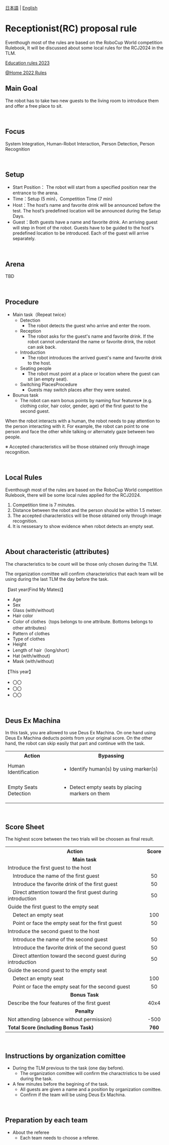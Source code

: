 [日本語](./rc_jp.md) | [English](./rc_en.md)

# Receptionist(RC) proposal rule

Eventhough most of the rules are based on the RoboCup World competition Rulebook, It will be discussed about some local rules for the RCJ2024 in the TLM.

[Education rules 2023](https://docs.google.com/document/d/1cHRMwnPajsPiEZNw1celFjHG1CSGTA2uyJ2VcAoEuoc/edit?usp=sharing)

[@Home 2022 Rules](https://athome.robocup.org/wp-content/uploads/2022_rulebook.pdf)

## Main Goal
The robot has to take two new guests to the living room to introduce them and offer a free place to sit.

<br>

## Focus
System Integration, Human-Robot Interaction, Person Detection, Person Recognition

<br>

## Setup
- Start Position： The robot will start from a specified position near the entrance to the arena.
- Time：Setup (5 min)，Competition Time (7 min)
- Host：The host’s name and favorite drink will be announced before the test. The host’s predefined location will be announced during the Setup Days.
- Guest：Both guests have a name and favorite drink. An arriving guest will step in front of the robot. Guests have to be guided to the host's predefined location to be introduced. Each of the guest will arrive separately.

<br>

## Arena
TBD
<!-- ※ There is no door in the entrance.  
※ The guest location is random and nearby to a furniture in living room.（this image represents is an example of the possible position of the guests）
![map](./map.png) -->

<br>

## Procedure
- Main task（Repeat twice）
  - Detection
      - The robot detects the guest who arrive and enter the room.
  - Reception
      - The robot asks for the guest's name and favorite drink. If the robot cannot understand the name or favorite drink, the robot can ask back.
  - Introduction
      - The robot introduces the arrived guest's name and favorite drink to the host.
  - Seating people
      - The robot must point at a place or location where the guest can sit (an empty seat).
  - Switching PlacesProcedure
      - Guests may switch places after they were seated.
- Bounus task
    - The robot can earn bonus points by naming four features※ (e.g. clothing color, hair color, gender, age) of the first guest to the second guest.

When the robot interacts with a human, the robot needs to pay attention to the person interacting with it. For example, the robot can point to one person and face the other while talking or alternately gaze between two people.

※ Accepted characteristics will be those obtained only through image recognition.  

<br>

## Local Rules
Eventhough most of the rules are based on the RoboCup World competition Rulebook, there will be some local rules applied for the RCJ2024.
1. Competition time is 7 minutes.
2. Distance between the robot and the person should be within 1.5 meteer.
3. The accepted characteristics will be those obtained only through image recognition.
4. It is nessesary to show evidence when robot detects an empty seat.

<br>

## About characteristic (attributes)
The characteristics to be count will be those only chosen during the TLM.
<!-- The selected characteristics are the following.
You can use any of the characteristics listed below. -->
The organization comittee will confirm characteristics that each team will be using during the last TLM the day before the task.

【last year(Find My Mates)】
- Age
- Sex
- Glass (with/without)
- Hair color
- Color of clothes（tops belongs to one attribute. Bottoms belongs to other attributes）
- Pattern of clothes
- Type of clothes
- Height
- Length of hair（long/short）
- Hat (with/without)
- Mask (with/without)

【This year】
- 〇〇
- 〇〇
- 〇〇

<br>

## Deus Ex Machina
In this task, you are allowed to use Deus Ex Machina.
On one hand using Deus Ex Machina deducts points from your original score. On the other hand, the robot can skip easily that part and continue with the task.

<table>
  <tr>
    <th> <b>Action<b> </th>
    <th> <b>Bypassing<b> </th>
  </tr>
  <tr>
    <td> Human Identification </td>
    <td>
      <ul>
        <li> Identify human(s) by using marker(s) </li>
      </ul> 
    </td>
  </tr>
  <tr>
    <td> Empty Seats Detection </td>
    <td>
      <ul>
        <li> 	Detect empty seats by placing markers on them </li>
      </ul> 
    </td>
  </tr>
</table>

<br>
   
## Score Sheet
The highest score between the two trials will be choosen as final result.
<table>
  <tr>
    <th> <b>Action</b> </th>
    <th> <b>Score</b> </th>
  </tr>
  <tr>
    <td colspan="2" align="center"> <b>Main task</b> </td>
  </tr>
    <tr>
    <td> Introduce the first guest to the host </td>
    <td > </td>
  </tr>
  <tr>
    <td> 　Introduce the name of the first guest </td>
    <td align="center"> 50 </td>
  </tr>
  <tr>
    <td> 　Introduce the favorite drink of the first guest </td>
    <td align="center"> 50 </td>
  </tr>
  <tr>
    <td> 　Direct attention toward the first guest during introduction</td>
    <td align="center"> 50 </td>
  </tr>
  <tr>
    <td> Guide the first guest to the empty seat </td>
    <td align="center">  </td>
  </tr>
    <tr>
    <td> 　Detect an empty seat </td>
    <td align="center"> 100 </td>
  </tr>
  <tr>
    <td> 　Point or face the empty seat for the first guest </td>
    <td align="center"> 50 </td>
  </tr>
  </tr>
    <tr>
    <td> Introduce the second guest to the host </td>
    <td > </td>
  </tr>
  <tr>
    <td> 　Introduce the name of the second guest </td>
    <td align="center"> 50 </td>
  </tr>
  <tr>
    <td> 　Introduce the favorite drink of the second guest </td>
    <td align="center"> 50 </td>
  </tr>
  <tr>
    <td> 　Direct attention toward the second guest during introduction</td>
    <td align="center"> 50 </td>
  </tr>
  <tr>
    <td> Guide the second guest to the empty seat </td>
    <td align="center">  </td>
  </tr>
    <tr>
    <td> 　Detect an empty seat </td>
    <td align="center"> 100 </td>
  </tr>
  <tr>
    <td> 　Point or face the empty seat for the second guest </td>
    <td align="center"> 50 </td>
  </tr>
    <tr>
    <td colspan="2" align="center"> <b>Bonus Task</b> </td>
  </tr>
  <tr>
    <td> Describe the four features of the first guest </td>
    <td align="center"> 40x4 </td>
  </tr>
    <tr>
    <td colspan="2" align="center"> <b>Penalty</b> </td>
  </tr>
  <tr>
    <td> Not attending (absence without permission) </td>
    <td align="center"> -500 </td>
  </tr>
  <tr>
    <td> <b>Total Score (including Bonus Task)</b> </td>
    <td align="center"> <b>760</b> </td>
  </tr>
</table>

<br>

## Instructions by organization comittee
- During the TLM previous to the task (one day before).
  - The organization comittee will confirm the charactristics to be used during the task.
- A few minutes before the begining of the task.
  - All guests are given a name and a position by organization comittee.
  - Confirm if the team will be using Deus Ex Machina.

<br>

## Preparation by each team
<!-- - About guests
  - Each team should prepare two or more people in advance.  
  If the team prepares only two people, the organization commitee will prepare one more person.  -->
- About the referee
  - Each team needs to choose a referee. 
  <!-- A detail explanation will be given the day before in the TLM. -->
